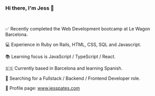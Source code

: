 ### Hi there, I'm Jess 👋 

<br>

:white_check_mark: Recently completed the Web Development bootcamp at Le Wagon Barcelona. 

:computer: Experience in Ruby on Rails, HTML, CSS, SQL and Javascript.

:books: Learning focus is JavaScript / TypeScript / React. 

:es: Currently based in Barcelona and learning Spanish.

:mag_right: Searching for a Fullstack / Backend / Frontend Developer role. 

:thought_balloon: Profile page: www.jesspates.com

<br>

<!--
**jpates2/jpates2** is a ✨ _special_ ✨ repository because its `README.md` (this file) appears on your GitHub profile.

Here are some ideas to get you started:

- 🔭 I’m currently working on ...
- 🌱 I’m currently learning ...
- 👯 I’m looking to collaborate on ...
- 🤔 I’m looking for help with ...
- 💬 Ask me about ...
- 📫 How to reach me: ...
- 😄 Pronouns: ...
- ⚡ Fun fact: ...
-->

